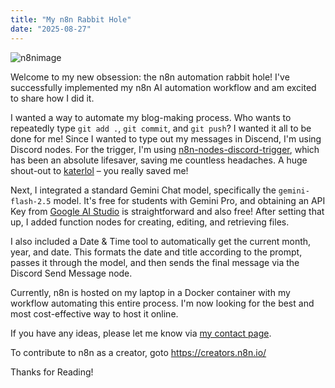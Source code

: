 ```yaml
---
title: "My n8n Rabbit Hole"
date: "2025-08-27"
---
```


![n8nimage](/images/n8n.png)

Welcome to my new obsession: the n8n automation rabbit hole! I've successfully implemented my n8n AI automation workflow and am excited to share how I did it.

I wanted a way to automate my blog-making process. Who wants to repeatedly type `git add .`, `git commit`, and `git push`? I wanted it all to be done for me! Since I wanted to type out my messages in Discend, I'm using Discord nodes. For the trigger, I'm using [n8n-nodes-discord-trigger](https://www.npmjs.com/package/n8n-nodes-discord-trigger), which has been an absolute lifesaver, saving me countless headaches. A huge shout-out to [katerlol](https://www.npmjs.com/~katerlol) – you really saved me!

Next, I integrated a standard Gemini Chat model, specifically the `gemini-flash-2.5` model. It's free for students with Gemini Pro, and obtaining an API Key from [Google AI Studio](https://aistudio.google.com) is straightforward and also free! After setting that up, I added function nodes for creating, editing, and retrieving files.

I also included a Date & Time tool to automatically get the current month, year, and date. This formats the date and title according to the prompt, passes it through the model, and then sends the final message via the Discord Send Message node.

Currently, n8n is hosted on my laptop in a Docker container with my workflow automating this entire process. I'm now looking for the best and most cost-effective way to host it online.

If you have any ideas, please let me know via [my contact page](/contact).

To contribute to n8n as a creator, goto https://creators.n8n.io/

Thanks for Reading!